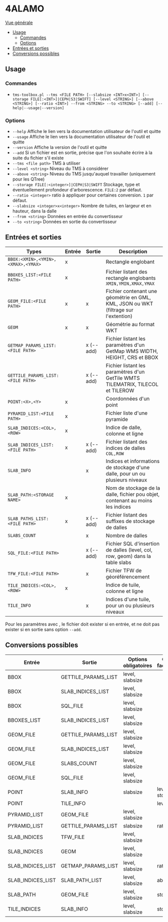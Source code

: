 # 4ALAMO

[Vue générale](../../README.md#convertisseur-tms)

- [Usage](#usage)
  - [Commandes](#commandes)
  - [Options](#options)
- [Entrées et sorties](#entrées-et-sorties)
- [Conversions possibles](#conversions-possibles)

## Usage

### Commandes

* `tms-toolbox.pl --tms <FILE PATH> [--slabsize <INT>x<INT>] [--storage FILE[:<INT>]|CEPH|S3|SWIFT] [--level <STRING>] [--above <STRING>] [--ratio <INT>] --from <STRING> --to <STRING> [--add] [--help|--usage|--version]`

### Options

* `--help` Affiche le lien vers la documentation utilisateur de l'outil et quitte
* `--usage` Affiche le lien vers la documentation utilisateur de l'outil et quitte
* `--version` Affiche la version de l'outil et quitte
* `--add` Si un fichier est en sortie, précise que l'on souhaite écrire à la suite du fichier s'il existe
* `--tms <file path>` TMS à utiliser
* `--level <string>` Niveau du TMS à considérer
* `--above <string>` Niveau du TMS jusqu'auquel travailler (uniquement pour les QTree)
* `--storage FILE[:<integer>]|CEPH|S3|SWIFT` Stockage, type et éventuellement profondeur d'arborescence. `FILE:2` par défaut.
* `--ratio <integer>` ratio à appliquer pour certaines conversion. `1` par défaut.
* `--slabsize <integer>x<integer>` Nombre de tuiles, en largeur et en hauteur, dans la dalle
* `--from <string>` Données en entrée du convertisseur
* `--to <string>` Données en sortie du convertisseur

## Entrées et sorties

| Types                              | Entrée | Sortie    | Description                                                                         |
| ---------------------------------- | ------ | --------- | ----------------------------------------------------------------------------------- |
| `BBOX:<XMIN>,<YMIN>,<XMAX>,<YMAX>` | x      |           | Rectangle englobant                                                                 |
| `BBOXES_LIST:<FILE PATH>`          | x      |           | Fichier listant des rectangle englobants `XMIN,YMIN,XMAX,YMAX`                      |
| `GEOM_FILE:<FILE PATH>`            | x      | x         | Fichier contenant une géométrie en GML, KML, JSON ou WKT (filtrage sur l'extention) |
| `GEOM`                             | x      | x         | Géométrie au format WKT                                                             |
| `GETMAP_PARAMS_LIST:<FILE PATH>`   |        | x (--add) | Fichier listant les paramètres d'un GetMap WMS WIDTH, HEIGHT, CRS et BBOX           |
| `GETTILE_PARAMS_LIST:<FILE PATH>`  |        | x (--add) | Fichier listant les paramètres d'un GetTile WMTS TILEMATRIX, TILECOL et TILEROW     |
| `POINT:<X>,<Y>`                    | x      |           | Coordonnées d'un point                                                              |
| `PYRAMID_LIST:<FILE PATH>`         | x      |           | Fichier liste d'une pyramide                                                        |
| `SLAB_INDICES:<COL>,<ROW>`         | x      |           | Indice de dalle, colonne et ligne                                                   |
| `SLAB_INDICES_LIST:<FILE PATH>`    | x      | x (--add) | Fichier listant des indices de dalles `COL,ROW`                                     |
| `SLAB_INFO`                        |        | x         | Indices et informations de stockage d'une dalle, pour un ou plusieurs niveaux       |
| `SLAB_PATH:<STORAGE NAME>`         | x      |           | Nom de stockage de la dalle, fichier pou objet, contenant au moins les indices      |
| `SLAB_PATHS_LIST:<FILE PATH>`      | x      | x (--add) | Fichier listant des suffixes de stockage de dalles                                  |
| `SLABS_COUNT`                      |        | x         | Nombre de dalles                                                                    |
| `SQL_FILE:<FILE PATH>`             |        | x (--add) | Fichier SQL d'insertion de dalles (level, col, row, geom) dans la table slabs       |
| `TFW_FILE:<FILE PATH>`             |        | x         | Fichier TFW de géoréférencement                                                     |
| `TILE_INDICES:<COL>,<ROW>`         | x      |           | Indice de tuile, colonne et ligne                                                   |
| `TILE_INFO`                        |        | x         | Indices d'une tuile, pour un ou plusieurs niveaux                                   |

Pour les paramètres avec <FILE PATH>, le fichier doit exister si en entrée, et ne doit pas exister si en sortie sans option `--add`.

## Conversions possibles

| Entrée            | Sortie              | Options obligatoires | Options facultatives |
| ----------------- | ------------------- | -------------------- | -------------------- |
| BBOX              | GETTILE_PARAMS_LIST | level, slabsize      |                      |
| BBOX              | SLAB_INDICES_LIST   | level, slabsize      |                      |
| BBOX              | SQL_FILE            | level, slabsize      |                      |
| BBOXES_LIST       | SLAB_INDICES_LIST   | level, slabsize      |                      |
| GEOM_FILE         | GETTILE_PARAMS_LIST | level, slabsize      |                      |
| GEOM_FILE         | SLAB_INDICES_LIST   | level, slabsize      |                      |
| GEOM_FILE         | SLABS_COUNT         | level, slabsize      |                      |
| GEOM_FILE         | SQL_FILE            | level, slabsize      |                      |
| POINT             | SLAB_INFO           | slabsize             | level, storage       |
| POINT             | TILE_INFO           |                      | level                |
| PYRAMID_LIST      | GEOM_FILE           | level, slabsize      |                      |
| PYRAMID_LIST      | GETTILE_PARAMS_LIST | slabsize             | ratio                |
| SLAB_INDICES      | TFW_FILE            | level, slabsize      |                      |
| SLAB_INDICES      | GEOM                | level, slabsize      |                      |
| SLAB_INDICES_LIST | GETMAP_PARAMS_LIST  | level, slabsize      | ratio                |
| SLAB_INDICES_LIST | SLAB_PATH_LIST      | level, slabsize      | above                |
| SLAB_PATH         | GEOM_FILE           | level, slabsize      | storage              |
| TILE_INDICES      | SLAB_INFO           | level, slabsize      | storage              |
